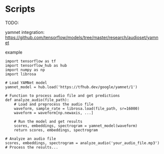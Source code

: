 # Scripts


TODO: 

yamnet integration: https://github.com/tensorflow/models/tree/master/research/audioset/yamnet

example 

```pycon
import tensorflow as tf
import tensorflow_hub as hub
import numpy as np
import librosa

# Load YAMNet model
yamnet_model = hub.load('https://tfhub.dev/google/yamnet/1')

# Function to process audio file and get predictions
def analyze_audio(file_path):
    # Load and preprocess the audio file
    waveform, sample_rate = librosa.load(file_path, sr=16000)
    waveform = waveform[np.newaxis, ...]

    # Run the model and get results
    scores, embeddings, spectrogram = yamnet_model(waveform)
    return scores, embeddings, spectrogram

# Analyze an audio file
scores, embeddings, spectrogram = analyze_audio('your_audio_file.mp3')
# Process the results...

```